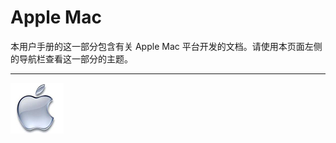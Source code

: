 Apple Mac
=========

本用户手册的这一部分包含有关 Apple Mac 平台开发的文档。请使用本页面左侧的导航栏查看这一部分的主题。

---

![](../uploads/Main/AppleMac.jpg) 


